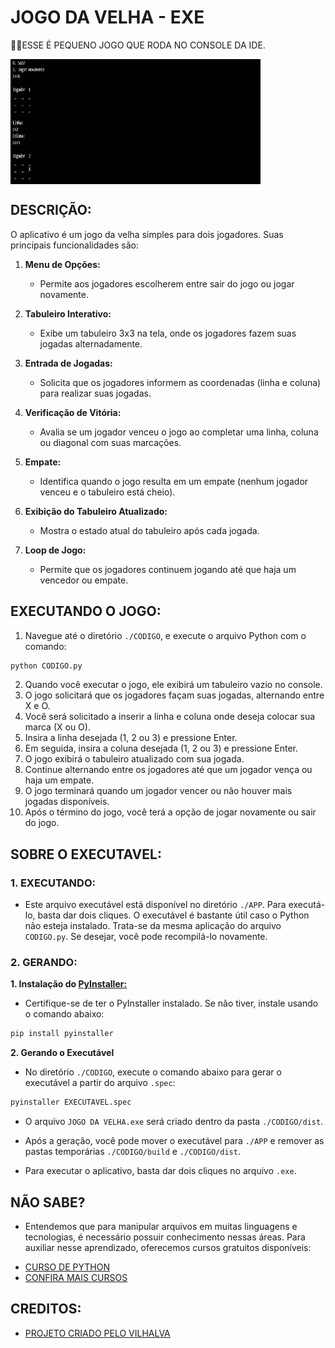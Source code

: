 # JOGO DA VELHA - EXE
👨‍💻ESSE É PEQUENO JOGO QUE RODA NO CONSOLE DA IDE.

<img src="FOTO.png" align="center" width="400" height= "200"> <br>

## DESCRIÇÃO:
O aplicativo é um jogo da velha simples para dois jogadores. Suas principais funcionalidades são:

1. **Menu de Opções:**
   - Permite aos jogadores escolherem entre sair do jogo ou jogar novamente.

2. **Tabuleiro Interativo:**
   - Exibe um tabuleiro 3x3 na tela, onde os jogadores fazem suas jogadas alternadamente.

3. **Entrada de Jogadas:**
   - Solicita que os jogadores informem as coordenadas (linha e coluna) para realizar suas jogadas.

4. **Verificação de Vitória:**
   - Avalia se um jogador venceu o jogo ao completar uma linha, coluna ou diagonal com suas marcações.

5. **Empate:**
   - Identifica quando o jogo resulta em um empate (nenhum jogador venceu e o tabuleiro está cheio).

6. **Exibição do Tabuleiro Atualizado:**
   - Mostra o estado atual do tabuleiro após cada jogada.

7. **Loop de Jogo:**
   - Permite que os jogadores continuem jogando até que haja um vencedor ou empate.

## EXECUTANDO O JOGO:
1. Navegue até o diretório `./CODIGO`, e execute o arquivo Python com o comando:
```bash
python CODIGO.py
```
2. Quando você executar o jogo, ele exibirá um tabuleiro vazio no console.
3. O jogo solicitará que os jogadores façam suas jogadas, alternando entre X e O.
4. Você será solicitado a inserir a linha e coluna onde deseja colocar sua marca (X ou O).
5. Insira a linha desejada (1, 2 ou 3) e pressione Enter.
6. Em seguida, insira a coluna desejada (1, 2 ou 3) e pressione Enter.
7. O jogo exibirá o tabuleiro atualizado com sua jogada.
8. Continue alternando entre os jogadores até que um jogador vença ou haja um empate.
9. O jogo terminará quando um jogador vencer ou não houver mais jogadas disponíveis.
10. Após o término do jogo, você terá a opção de jogar novamente ou sair do jogo.

## SOBRE O EXECUTAVEL:
### 1. EXECUTANDO:
- Este arquivo executável está disponível no diretório `./APP`. Para executá-lo, basta dar dois cliques. O executável é bastante útil caso o Python não esteja instalado. Trata-se da mesma aplicação do arquivo `CODIGO.py`. Se desejar, você pode recompilá-lo novamente.

### 2. GERANDO:
   **1. Instalação do [PyInstaller:](https://pyinstaller.org/en/stable/)**
   - Certifique-se de ter o PyInstaller instalado. Se não tiver, instale usando o comando abaixo:
   ```bash
   pip install pyinstaller
   ```

   **2. Gerando o Executável**
   - No diretório `./CODIGO`, execute o comando abaixo para gerar o executável a partir do arquivo `.spec`:

   ```bash
   pyinstaller EXECUTAVEL.spec
   ```

   - O arquivo `JOGO DA VELHA.exe` será criado dentro da pasta `./CODIGO/dist`.

   - Após a geração, você pode mover o executável para `./APP` e remover as pastas temporárias `./CODIGO/build` e `./CODIGO/dist`.

   - Para executar o aplicativo, basta dar dois cliques no arquivo `.exe`.

## NÃO SABE?
- Entendemos que para manipular arquivos em muitas linguagens e tecnologias, é necessário possuir conhecimento nessas áreas. Para auxiliar nesse aprendizado, oferecemos cursos gratuitos disponíveis:
* [CURSO DE PYTHON](https://github.com/VILHALVA/CURSO-DE-PYTHON)
* [CONFIRA MAIS CURSOS](https://github.com/VILHALVA?tab=repositories&q=+topic:CURSO)

## CREDITOS:
- [PROJETO CRIADO PELO VILHALVA](https://github.com/VILHALVA)